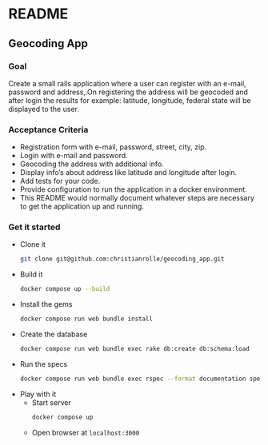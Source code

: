 # README

## Geocoding App

### Goal

Create a small rails application where a user can register with an e-mail, password and address,.On
registering the address will be geocoded and after login the results for example: latitude, longitude,
federal state will be displayed to the user.

### Acceptance Criteria

* Registration form with e-mail, password, street, city, zip.
* Login with e-mail and password.
* Geocoding the address with additional info.
* Display info’s about address like latitude and longitude after login.
* Add tests for your code.
* Provide configuration to run the application in a docker environment.
* This README would normally document whatever steps are necessary to get the
application up and running.

### Get it started

- Clone it
  ```bash
  git clone git@github.com:christianrolle/geocoding_app.git
  ```
- Build it
  ```bash
  docker compose up --build
  ```
- Install the gems
  ```bash
  docker compose run web bundle install
  ```
- Create the database
  ```bash
  docker compose run web bundle exec rake db:create db:schema:load
  ```
- Run the specs
  ```bash
  docker compose run web bundle exec rspec --format documentation spec/*
  ```
- Play with it
  - Start server
    ```bash
    docker compose up
    ```
  - Open browser at `localhost:3000`

